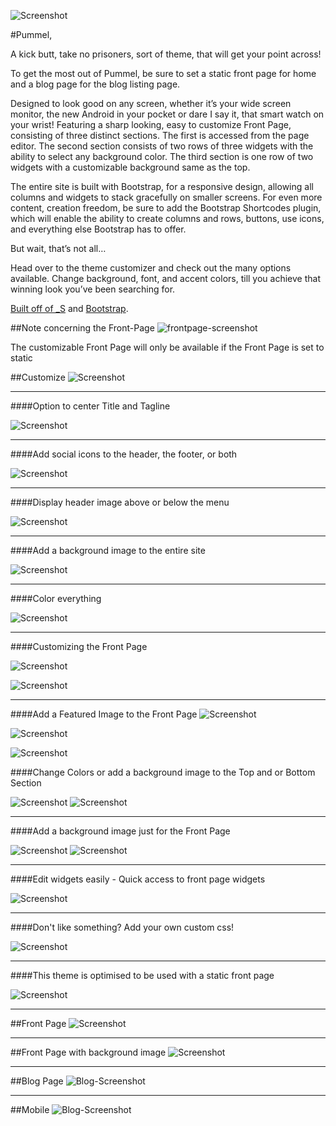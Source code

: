 ![Screenshot](https://dl.dropboxusercontent.com/s/pwgyav9p64hv2nq/Screenshot%20pummel-front.png?dl=0)

#Pummel,

A kick butt, take no prisoners, sort of theme, that will get your point across!

To get the most out of Pummel, be sure to set a static front page for home and a blog page for the blog listing page.

Designed to look good on any screen, whether it’s your wide screen monitor, the new Android in your pocket or dare I say it, that smart watch on your wrist! Featuring a sharp looking, easy to customize Front Page, consisting of three distinct sections. The first is accessed from the page editor. The second section consists of two rows of three widgets with the ability to select any background color. The third section is one row of two widgets with a customizable background  same as the top.

The entire site is built with Bootstrap, for a responsive design, allowing all columns and widgets to stack gracefully on smaller screens. For even more content, creation freedom, be sure to add the Bootstrap Shortcodes plugin, which will enable the ability to create columns and rows, buttons, use icons, and everything else Bootstrap has to offer.

But wait, that’s not all…

Head over to the theme customizer and check out the many options available. Change background, font, and accent colors, till you achieve that winning look you’ve been searching for.

[Built off of _S](https://github.com/Automattic/_s) and [Bootstrap](getbootstrap.com).

##Note concerning the Front-Page
![frontpage-screenshot](https://dl.dropboxusercontent.com/s/8zhrswilla8jjjf/set-static-front-page.png?dl=0)

The customizable Front Page will only be available if the Front Page is set to static

##Customize
![Screenshot](https://dl.dropboxusercontent.com/s/rqkj8ntm7fm5x32/Screenshot_all.png?dl=0)
***

####Option to center Title and Tagline

![Screenshot](https://dl.dropboxusercontent.com/s/0s0moibhwzbrvke/Screenshot%20site_title.png?dl=0)
***

####Add social icons to the header, the footer, or both

![Screenshot](https://dl.dropboxusercontent.com/s/rrqid4umlxlvoyg/Screenshot%20social.png?dl=0)
***

####Display header image above or below the menu

![Screenshot](https://dl.dropboxusercontent.com/s/z6daj27b34e1e59/Screenshot%20header_image.png?dl=0)
***

####Add a background image to the entire site

![Screenshot](https://dl.dropboxusercontent.com/s/h6lbjm5n4ok3rn3/Screenshot%20background-image.png?dl=0)
***

####Color everything

![Screenshot](https://dl.dropboxusercontent.com/s/q9bljzc9h90665t/Screenshot%20colors.png?dl=0)
***

####Customizing the Front Page

![Screenshot](https://dl.dropboxusercontent.com/s/38l44w9blhj4z9b/Screenshot%202015-05-01%20at%2011.38.36%20AM.png?dl=0)

![Screenshot](https://dl.dropboxusercontent.com/s/o5970wo30268ybd/Screenshot%20frontpage-middle.png?dl=0)
***

####Add a Featured Image to the Front Page
![Screenshot](https://dl.dropboxusercontent.com/s/r4z38qb9x33pavs/screenshot-featured-image-customizer-1.png?dl=0)

![Screenshot](https://dl.dropboxusercontent.com/s/ecrcvdc950dgxr9/screenshot-frontpage-featured-image-customizer-2.png?dl=0)

![Screenshot](https://dl.dropboxusercontent.com/s/gg3yc504tt0q5uc/screenshot-frontpage-featured-image.png?dl=0)

####Change Colors or add a background image to the Top and or Bottom Section

![Screenshot](https://dl.dropboxusercontent.com/s/3vcpcvr6cuimno6/Screenshot%202015-05-01%20at%2011.39.03%20AM.png?dl=0)
![Screenshot](https://dl.dropboxusercontent.com/s/wir6lac57ya5k77/Screenshot%202015-05-01%20at%2011.39.34%20AM.png?dl=0)
***

####Add a background image just for the Front Page

![Screenshot](https://dl.dropboxusercontent.com/s/j500wyjhkkja05p/screenshot-frontpage-background-custom-top.png?dl=0)
![Screenshot](https://dl.dropboxusercontent.com/s/t2ipnqbz1yazce9/screenshot-frontpage-background-custom-bottom.png?dl=0)

***

####Edit widgets easily - Quick access to front page widgets

![Screenshot](https://dl.dropboxusercontent.com/s/8l927pk18ezlr3g/Screenshot%20widgets.png?dl=0)
***

####Don't like something? Add your own custom css!

![Screenshot](https://dl.dropboxusercontent.com/s/13ympavy2c9l8jn/Screenshot%20custom_css.png?dl=0)
***

####This theme is optimised to be used with a static front page

![Screenshot](https://dl.dropboxusercontent.com/s/d2si14gt1bvt6nf/Screenshot%20static_front.png?dl=0)
***

##Front Page
![Screenshot](https://dl.dropboxusercontent.com/s/2uis3r9d5pbfgzg/screenshot-frontpage.png?dl=0)
***

##Front Page with background image
![Screenshot](https://dl.dropboxusercontent.com/s/o0w6c7m4n883zit/screenshot-frontpage-background.png?dl=0)
***

##Blog Page
![Blog-Screenshot](https://dl.dropboxusercontent.com/s/gynl7wohgqn6vfg/screenshot-blog.png?dl=0)
***

##Mobile
![Blog-Screenshot](https://dl.dropboxusercontent.com/s/dd840v89aef7n6c/Screenshot_2015-04-21-23-33-13~2.jpg?dl=0)
